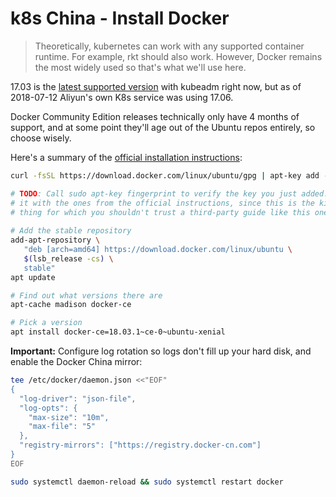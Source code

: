 # k8s China - Install Docker

> Theoretically, kubernetes can work with any supported container runtime. For example, rkt should also work. However, Docker remains the most widely used so that's what we'll use here.

17.03 is the [latest supported version](https://kubernetes.io/docs/setup/independent/install-kubeadm/#installing-docker) with kubeadm right now, but as of 2018-07-12 Aliyun's own K8s service was using 17.06.

Docker Community Edition releases technically only have 4 months of support, and at some point they'll age out of the Ubuntu repos entirely, so choose wisely.

Here's a summary of the [official installation instructions](https://docker.github.io/engine/installation/linux/ubuntu/#install-using-the-repository):

```bash
curl -fsSL https://download.docker.com/linux/ubuntu/gpg | apt-key add -

# TODO: Call sudo apt-key fingerprint to verify the key you just added.  Compare
# it with the ones from the official instructions, since this is the kind of
# thing for which you shouldn't trust a third-party guide like this one.
 
# Add the stable repository
add-apt-repository \
   "deb [arch=amd64] https://download.docker.com/linux/ubuntu \
   $(lsb_release -cs) \
   stable"
apt update

# Find out what versions there are
apt-cache madison docker-ce

# Pick a version
apt install docker-ce=18.03.1~ce-0~ubuntu-xenial
```

**Important:** Configure log rotation so logs don't fill up your hard disk, and enable the Docker China mirror:

```bash
tee /etc/docker/daemon.json <<"EOF"
{
  "log-driver": "json-file",
  "log-opts": {
    "max-size": "10m",
    "max-file": "5"
  },
  "registry-mirrors": ["https://registry.docker-cn.com"]
}
EOF

sudo systemctl daemon-reload && sudo systemctl restart docker
```
